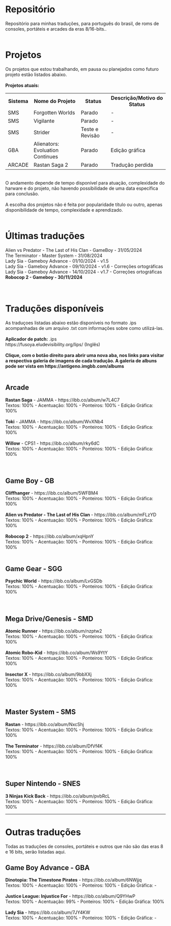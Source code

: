 # Repositório
Repositório para minhas traduções, para português do brasil, de roms de consoles, portáteis e arcades da eras 8/16-bits..
<br>
<br>
# Projetos
Os projetos que estou trabalhando, em pausa ou planejados como futuro projeto estão listados abaixo.
<br>
<br>
<b>Projetos atuais:</b>
<table>
  <tr>
    <th>Sistema</th>
    <th>Nome do Projeto</th>
    <th>Status</th>
    <th>Descrição/Motivo do Status</th>
  </tr>
  <tr>
    <td>SMS</td>
    <td>Forgotten Worlds</td>
    <td>Parado</td>
    <td>-</td>
  </tr>
  <tr>
    <td>SMS</td>
    <td>Vigilante</td>
    <td>Parado</td>
    <td>-</td>
  </tr>
    <tr>
    <td>SMS</td>
    <td>Strider</td>
    <td>Teste e Revisão</td>
    <td>-</td>
  </tr>
  <tr>
    <td>GBA</td>
    <td>Alienators: Evoluation Continues</td>
    <td>Parado</td>
    <td>Edição gráfica</td>
  </tr>
    <tr>
    <td>ARCADE</td>
    <td>Rastan Saga 2</td>
    <td>Parado</td>
    <td>Tradução perdida</td>
  </tr>
</table>
<br>
O andamento depende de tempo disponível para atuação, complexidade do harware e do projeto, não havendo possibilidade de uma data específica para conclusão.
<br>
<br>
A escolha dos projetos não é feita por popularidade título ou outro, apenas disponibilidade de tempo, complexidade e aprendizado. 
<br>
<br>
<h1>Últimas traduções</h1>
Alien vs Predator - The Last of His Clan - GameBoy - 31/05/2024<br>
The Terminator - Master System - 31/08/2024<br>
Lady Sia - Gameboy Advance - 01/10/2024 - v1.5<br>
Lady Sia - Gameboy Advance - 09/10/2024 - v1.6 - Correções ortográficas <br>
Lady Sia - Gameboy Advance - 14/10/2024 - v1.7 - Correções ortográficas <br>
<b>Robocop 2 - Gameboy - 30/11/2024 </b><br>
<br>
<br>
<h1>Traduções disponíveis</h1>
As traduçoes listadas abaixo estão disponíveis no formato .ips acompanhadas de um arquivo .txt com informações sobre como utilizá-las.<br>
<br>
<b>Aplicador de patch:</b> .ips
<br>
https://fusoya.eludevisibility.org/lips/ (Inglês)
<br>
<br>
<b>Clique, com o botão direito para abrir uma nova aba, nos links para visitar a respectiva galeria de imagens de cada tradução. A galeria de albuns pode ser vista em https://antigeno.imgbb.com/albums</b>
<br>
<br>
<h2>Arcade</h2>
<b>Rastan Saga</b> - JAMMA - https://ibb.co/album/w7L4C7 <br>
Textos: 100% - Acentuação: 100% - Ponteiros: 100% - Edição Gráfica: 100% <br>
<br>
<b>Toki</b> - JAMMA - https://ibb.co/album/WvXNb4<br>
Textos: 100% - Acentuação: 100% - Ponteiros: 100% - Edição Gráfica: 100% <br>
<br>
<b>Willow</b> - CPS1 - https://ibb.co/album/rky6dC<br>
Textos: 100% - Acentuação: 100% - Ponteiros: 100% - Edição Gráfica: 100% <br>
<br>
<br>
<h2>Game Boy - GB </h2>
<b>Cliffhanger</b> - https://ibb.co/album/5WFBM4 <br>
Textos: 100% - Acentuação: 100% - Ponteiros: 100% - Edição Gráfica: 100%
<br>
<br>
<b>Alien vs Predator - The Last of His Clan </b> - https://ibb.co/album/mFLzYD <br>
Textos: 100% - Acentuação: 100% - Ponteiros: 100% - Edição Gráfica: 100%
<br>
<br>
<b>Robocop 2</b> - https://ibb.co/album/xqHpnY<br>
Textos: 100% - Acentuação: 100% - Ponteiros: 100% - Edição Gráfica: 100%
<br>
<br>
<h2>Game Gear - SGG</h2>
<b>Psychic World</b> - https://ibb.co/album/LvGSDb <br>
Textos: 100% - Acentuação: 100% - Ponteiros: 100% - Edição Gráfica: 100% <br>
<br>
<br>
<h2>Mega Drive/Genesis - SMD</h2>
<b>Atomic Runner</b> - https://ibb.co/album/nzptw2<br>
Textos: 100% - Acentuação: 100% - Ponteiros: 100% - Edição Gráfica: 100% <br>
<br>
<b>Atomic Robo-Kid</b> - https://ibb.co/album/Ws9YtY<br>
Textos: 100% - Acentuação: 100% - Ponteiros: 100% - Edição Gráfica: 100% <br>
<br>
<b>Insector X</b> - https://ibb.co/album/9bbXXj<br>
Textos: 100% - Acentuação: 100% - Ponteiros: 100% - Edição Gráfica: 100% <br>
<br>
<br>
<h2>Master System - SMS</h2>
<b>Rastan</b> - https://ibb.co/album/NxcShj<br>
Textos: 100% - Acentuação: 100% - Ponteiros: 100% - Edição Gráfica: 100% <br>
<br>
<b>The Terminator</b> - https://ibb.co/album/DfVf4K<br>
Textos: 100% - Acentuação: 100% - Ponteiros: 100% - Edição Gráfica: 100% <br>
<br>
<br>
<h2>Super Nintendo - SNES</h2>
<b>3 Ninjas Kick Back</b> - https://ibb.co/album/pvbRcL <br>
Textos: 100% - Acentuação: 100% - Ponteiros: 100% - Edição Gráfica: 100% <br>
<hr>
<h1>Outras traduções</h1>
Todas as traduções de consoles, portáteis e outros que não são das eras 8 e 16 bits, serão listadas aqui.
<h2>Game Boy Advance - GBA</h2>
<b>Dinotopia: The Timestone Pirates</b> - https://ibb.co/album/6NWjjq<br>
Textos: 100% - Acentuação: 100% - Ponteiros: 100% - Edição Gráfica: - <br>
<br>
<b>Justice League: Injustice For</b> - https://ibb.co/album/Q9YHwP<br>
Textos: 100% - Acentuação: 99% - Ponteiros: 100% - Edição Gráfica: 100% <br>
<br>
<b>Lady Sia</b> - https://ibb.co/album/7JY4KW <br>
Textos: 100% - Acentuação: 100% - Ponteiros: 100% - Edição Gráfica: - <br>
